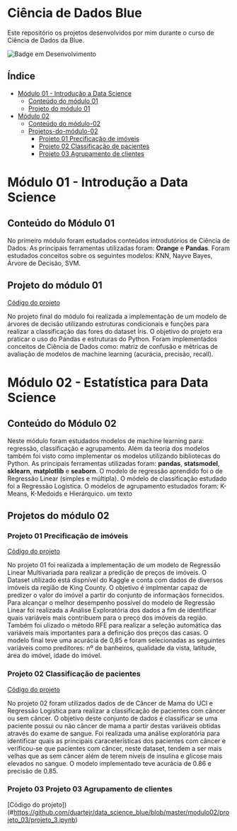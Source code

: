 # Ciência de Dados Blue
Este repositório os projetos desenvolvidos por mim durante o curso de Ciência de Dados da Blue.

![Badge em Desenvolvimento](http://img.shields.io/static/v1?label=STATUS&message=EM%20DESENVOLVIMENTO&color=GREEN&style=for-the-badge)

## Índice 

* [Módulo 01 - Introdução a Data Science](#Módulo-01---Introdução-a-Data-Science)
  * [Conteúdo do módulo 01](#Conteúdo-do-Módulo-01)
  * [Projeto do módulo 01](#Projeto-do-módulo-01)
* [Módulo 02](#Módulo-02)
  * [Conteúdo do módulo-02](#Conteúdo-do-Módulo-02)
  * [Projetos-do-módulo-02](#Projetos-do-módulo-02)
      * [Projeto 01 Precificação de imóveis](#Projeto-01-Precificação-de-imóveis)
      * [Projeto 02 Classificação de pacientes](#Projeto-02-Classificação-de-pacientes)
      * [Projeto 03 Agrupamento de clientes](#Projeto-03-Agrupamento-de-clientes)

# Módulo 01 - Introdução a Data Science

## Conteúdo do Módulo 01

No primeiro módulo foram estudados conteúdos introdutórios de Ciência de Dados. As principais ferramentas utilizadas foram: **Orange** e **Pandas**. Foram estudados conceitos sobre os seguintes modelos: KNN, Nayve Bayes, Árvore de Decisão, SVM.

## Projeto do módulo 01

[Código do projeto](https://github.com/duartejr/data_science_blue/blob/master/modulo01/modulo01_projeto02_implementar_classificar_arvore_decisao.ipynb)

No projeto final do módulo foi realizada a implementação de um modelo de árvores de decisão utilizando estruturas condicionais e funções para realizar a classificação das fores do dataset Íris. O objetivo do projeto era praticar o uso do Pandas e estruturas do Python. Foram implementados conceitos de Ciência de Dados como: matriz de confusão e métricas de avaliação de modelos de machine learning (acurácia, precisão, recall).


# Módulo 02 - Estatística para Data Science

## Conteúdo do Módulo 02

Neste módulo foram estudados modelos de machine learning para: regressão, classificação e agrupamento. Além da teoria dos modelos também foi visto como implementar os modelos utilizando bibliotecas do Python. As principais ferramentas utilizadas foram: **pandas**, **statsmodel**, **sklearn**, **matplotlib** e **seaborn**. O modelo de regressão aprendido foi o de Regressão Linear (simples e múltipla). O módelo de classificação estudado foi a Regressão Logística. O modelos de agrupamento estudados foram: K-Means, K-Medoids e Hierárquico.
um texto

## Projetos do módulo 02

### Projeto 01 Precificação de imóveis

[Código do projeto](https://github.com/duartejr/data_science_blue/blob/master/modulo02/projeto_01/projeto_1.ipynb)

No projeto 01 foi realizada a implementação de um modelo de Regressão Linear Multivariada para realizar a predição de preços de imóveis. O Dataset utilizado está dispnível do Kaggle e conta com dados de diversos imóveis da região de King County. O objetivo é implmentar capaz de predizer o valor do imóvel a partir do conjunto de informaçãos fornecidos. Para alcançar o melhor desempenho possível do modelo de Regressão Linear foi realizada a Análise Exploratória dos dados a fim de identificar quais variáveis mais contribuem para o preço dos imóveis da região. Também foi ulizado o método RFE para realizar a seleção automática das variáveis mais importantes para a definição dos preços das casas. O modelo final teve uma acurácia de 0,85 e foram selecionadas as seguintes variáveis como preditores: nº de banheiros, qualidade da vista, latitude, área do imóvel, idade do imóvel.

### Projeto 02 Classificação de pacientes

[Código do projeto](#https://github.com/duartejr/data_science_blue/blob/master/modulo02/projeto_02/projeto_2.ipynb)

No projeto 02 foram utilizados dados de de Câncer de Mama do UCI e Regressão Logística para realizar a classificação de pacientes com câncer ou sem câncer. O objetivo deste conjunto de dados é classificar se uma paciente possui ou não câncer de mama a partir destas variáveis obtidas através do exame de sangue. Foi realizada uma análise exploratória para identificar quais as principais caraceterísticas dos pacientes com câncer e verificou-se que pacientes com câncer, neste dataset, tendem a ser mais velhas que as sem câncer além de terem níveis de insulina e glicose mais elevados no sangue. O modelo implementado teve acurácia de 0.86 e precisão de 0.85.

### Projeto 03 Projeto 03 Agrupamento de clientes

[Código do projeto])(#https://github.com/duartejr/data_science_blue/blob/master/modulo02/projeto_03/projeto_3.ipynb)
